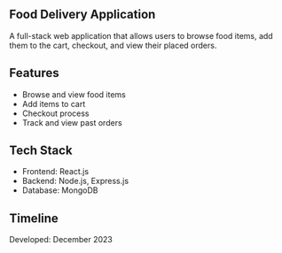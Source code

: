 ## Food Delivery Application

A full-stack web application that allows users to browse food items, add them to the cart, checkout, and view their placed orders.

## Features

* Browse and view food items
* Add items to cart
* Checkout process
* Track and view past orders

## Tech Stack

* Frontend: React.js
* Backend: Node.js, Express.js
* Database: MongoDB

## Timeline

Developed: December 2023
